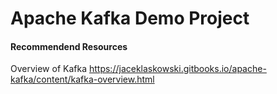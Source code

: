 # Apache Kafka Demo Project

#### Recommendend Resources

Overview of Kafka https://jaceklaskowski.gitbooks.io/apache-kafka/content/kafka-overview.html
